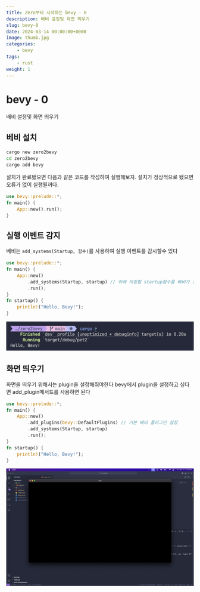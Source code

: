 ```yaml
---
title: Zero부터 시작하는 bevy - 0
description: 배비 설정및 화면 띄우기
slug: bevy-0
date: 2024-03-14 00:00:00+0000
image: thumb.jpg
categories:
    - bevy
tags:
    - rust
weight: 1
---
```


# bevy - 0
배비 설정및 화면 띄우기

## 베비 설치
```bash
cargo new zero2bevy
cd zero2bevy
cargo add bevy
```
설치가 완료됐으면 다음과 같은 코드를 작성하여 실행해보자.
설치가 정상적으로 됐으면 오류가 없이 실행될꺼다.
```rust
use bevy::prelude::*;
fn main() {
    App::new().run();
}
```

## 실행 이벤트 감지
베비는 `add_systems(Startup, 함수)`를 사용하여 실행 이벤트를 감시할수 있다
```rs
use bevy::prelude::*;
fn main() {
    App::new()
        .add_systems(Startup, startup) // 아레 지정할 startup함수를 베비가 실행됬을때 실행한다
        .run();
}
fn startup() {
    println!("Hello, Bevy!");
}
```
![hello bevy](startup.png)


## 화면 띄우기
화면을 띄우기 위해서는 plugin을 설정해줘야한다 bevy에서 plugin을 설정하고 싶다면 add_plugin메서드를 사용하면 된다
```rs
use bevy::prelude::*;
fn main() {
    App::new()
        .add_plugins(bevy::DefaultPlugins) // 기본 베비 플러그인 설정
        .add_systems(Startup, startup)
        .run();
}
fn startup() {
    println!("Hello, Bevy!");
}
```
![screen](open_screen.png)